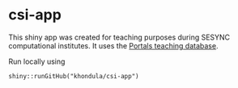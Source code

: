 # csi-app

This shiny app was created for teaching purposes during SESYNC computational institutes. It uses the [Portals teaching database](https://github.com/weecology/portal-teachingdb). 

Run locally using

`shiny::runGitHub("khondula/csi-app")`
